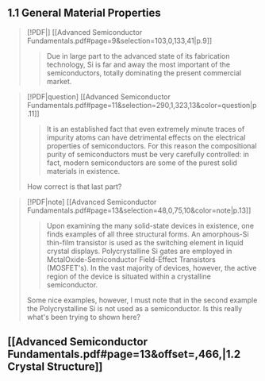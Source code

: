 ## 1.1 General Material Properties
> [!PDF|] [[Advanced Semiconductor Fundamentals.pdf#page=9&selection=103,0,133,41|p.9]]
> > Due in large part to the advanced state of its fabrication technology, Si is far and away the most important of the semiconductors, totally dominating the present commercial market.

> [!PDF|question] [[Advanced Semiconductor Fundamentals.pdf#page=11&selection=290,1,323,13&color=question|p.11]]
> > It is an established fact that even extremely minute traces of impurity atoms can have detrimental effects on the electrical properties of semiconductors. For this reason the compositional purity of semiconductors must be very carefully controlled: in fact, modern semiconductors are some of the purest solid materials in existence.
> 
> How correct is that last part?

> [!PDF|note] [[Advanced Semiconductor Fundamentals.pdf#page=13&selection=48,0,75,10&color=note|p.13]]
> > Upon examining the many solid-state devices in existence, one finds examples of all three structural forms. An amorphous-Si thin-film transistor is used as the switching element in liquid crystal displays. Polycrystalline Si gates are employed in MctalOxide-Semiconductor Field-Effect Transistors (MOSFET's). In the vast majority of devices, however, the active region of the device is situated within a crystalline semiconductor.
> 
> Some nice examples, however, I must note that in the second example the Polycrystalline Si is not used as a semiconductor. Is this really what's been trying to shown here?
## [[Advanced Semiconductor Fundamentals.pdf#page=13&offset=,466,|1.2 Crystal Structure]]
